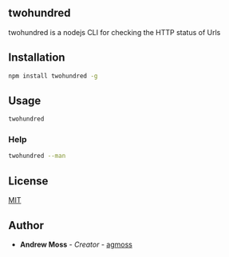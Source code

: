 ## twohundred

twohundred is a nodejs CLI for checking the HTTP status of Urls

## Installation

```bash
npm install twohundred -g
```

## Usage

```bash
twohundred
```

### Help

```bash
twohundred --man
```

## License
[MIT](https://choosealicense.com/licenses/mit/)

## Author

* **Andrew Moss** - *Creator* - [agmoss](https://github.com/agmoss)
